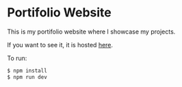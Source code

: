 # Portifolio Website

This is my portifolio website where I showcase my projects.

If you want to see it, it is hosted [here](https://samyat.netlify.app/).

To run:

```powershell
$ npm install
$ npm run dev
```
